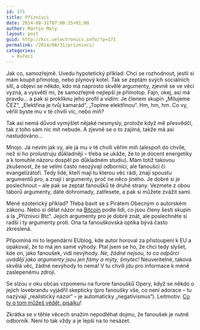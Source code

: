 ```yaml
---
id: 171
title: Příznivci
date: 2014-08-31T07:00:25+01:00
author: Martin Maly
layout: post
guid: http://kcc.uelectronics.info/?p=171
permalink: /2014/08/31/priznivci/
categories:
  - Kuřecí
---
```

Jak co, samozřejmě. Uvedu hypotetický příklad: Chci se rozhodnout, jestli si mám koupit přímotop, nebo plynový kotel. Tak se zeptám svých sociálních sítí, a objeví se někdo, kdo má naprosto skvělé argumenty, zjevně se ve věci vyzná, a vysvětlí mi, že samozřejmě nejlepší je přímotop. Fajn, okej, asi má pravdu&#8230; a pak si prokliknu jeho profil a vidím: Je členem skupin &#8222;Milujeme ČEZ&#8220;, &#8222;Elektřina je tvůj kamarád&#8220;, &#8222;Topíme elektřinou&#8220;. Hm, hm, hm. Co vy, věřili byste mu v té chvíli víc, nebo míň?

Tak asi nemá důvod vymýšlet nějaké nesmysly, protože když mě přesvědčí, tak z toho sám nic mít nebude. A zjevně se o to zajímá, takže má asi nastudováno&#8230;

Mnojo. Já nevím jak vy, ale já mu v té chvíli věřím míň (alespoň do chvíle, než si ho prolustruju důkladněji &#8211; třeba se ukáže, že to je docent energetiky a k tomuhle názoru dospěl po důkladném studiu). Mám totiž takovou zkušenost, že se velmi často neozývají odborníci, ale fanoušci či evangelizátoři. Tedy lidé, kteří mají tu kterou věc rádi, znají spoustu argumentů _pro_, a znají i argumenty, proč ne něco jiného. Je dobré si je poslechnout &#8211; ale pak se zeptat fanoušků té druhé strany. Vezmete z obou táborů argumenty, dáte dohromady, zatřesete, a pak si můžete zvážit sami.

Méně ezoterický příklad? Třeba bavit se s Pirátem Obecným o autorském zákonu. Nebo si dělat názor na [Bitcoin](http://kcc.uelectronics.info/2014/08/23/co-vy-o-tom-vite/ "Co vy o tom víte?") podle lidí, co jsou členy šesti skupin a la &#8222;Příznivci Btc&#8220;. Jejich argumenty pro je dobré znát, ale poslechněte si radši i ty argumenty proti. Ona ta fanouškovská optika bývá často zkreslená.

Připomíná mi to legendární EUblog, kde autor horoval za přistoupení k EU a opakoval, že to má jen samé výhody. Ptal jsem se ho, že chci tedy slyšet, kde on, jako fanoušek, vidí nevýhody. _Ne, žádné nejsou, to co odpůrci uvádějí jako argumenty jsou jen fámy a mýty, šmytec!_ Neuveritelné, taková skvělá věc, žádné nevýhody to nemá! V tu chvíli jdu pro informace k méně zaslepenému zdroji.

Se slzou v oku občas vzpomenu na furore fanoušků Opery, když se někdo o jejich lovebrandu vyjádřil skepticky (pro fanoušky vše, co není adorace &#8211; tu nazývají &#8222;realistický názor&#8220; &#8211; je automaticky &#8222;negativismus&#8220;). Leitmotiv: [Co ty o tom můžeš vědět, pisálku](http://kcc.uelectronics.info/2014/08/23/co-vy-o-tom-vite/ "Co vy o tom víte?")!

Zkrátka se v těhle věcech snažím nepodléhat dojmu, že fanoušek je nutně odborník. Není to tak vždy a je lepší na to nesázet.
